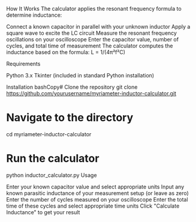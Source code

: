 How It Works
The calculator applies the resonant frequency formula to determine inductance:

Connect a known capacitor in parallel with your unknown inductor
Apply a square wave to excite the LC circuit
Measure the resonant frequency oscillations on your oscilloscope
Enter the capacitor value, number of cycles, and total time of measurement
The calculator computes the inductance based on the formula: L = 1/(4π²f²C)

Requirements

Python 3.x
Tkinter (included in standard Python installation)

Installation
bashCopy# Clone the repository
git clone https://github.com/yourusername/myriameter-inductor-calculator.git

# Navigate to the directory
cd myriameter-inductor-calculator

# Run the calculator
python inductor_calculator.py
Usage

Enter your known capacitor value and select appropriate units
Input any known parasitic inductance of your measurement setup (or leave as zero)
Enter the number of cycles measured on your oscilloscope
Enter the total time of these cycles and select appropriate time units
Click "Calculate Inductance" to get your result

